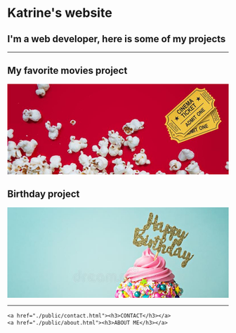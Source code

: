 <!DOCTYPE html>
<html lang="en">
  <head>
    <meta charset="UTF-8" />
    <meta http-equiv="X-UA-Compatible" content="IE=edge" />
    <meta name="viewport" content="width=device-width, initial-scale=1.0" />
    <title>Portfolio</title>
  </head>
  <body>
    <h1>Katrine's website</h1>
    <h2>I'm a web developer, here is some of my projects</h2>
    <hr />
    <h2>My favorite movies project</h2>
    <a href="/movie project.html"
      ><img src="/moviebanner.png" alt="favorite movies banner"
    /></a>
    <h2>Birthday project</h2>
    <a href="/Birthday.html"
      ><img src="/cakebanner.png" alt="birthday banner"
    /></a>
    <hr />

    <a href="./public/contact.html"><h3>CONTACT</h3></a>
    <a href="./public/about.html"><h3>ABOUT ME</h3></a>
  </body>
</html>
